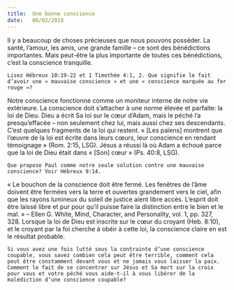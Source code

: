 ```yaml
---
title:  Une bonne conscience
date:   06/02/2018
---
```


Il y a beaucoup de choses précieuses que nous pouvons posséder. La santé, l’amour, les amis, une grande famille – ce sont des bénédictions importantes. Mais peut-être la plus importante de toutes ces bénédictions, c’est la conscience tranquille.

`Lisez Hébreux 10:19-22 et 1 Timothée 4:1, 2. Que signifie le fait d’avoir une « mauvaise conscience » et une « conscience marquée au fer rouge »?`

Notre conscience fonctionne comme un moniteur interne de notre vie extérieure. La conscience doit s’attacher à une norme élevée et parfaite: la loi de Dieu. Dieu a écrit Sa loi sur le cœur d’Adam, mais le péché l’a presqu’effacée – non seulement chez lui, mais aussi chez ses descendants. C’est quelques fragments de la loi qui restent. « [Les païens] montrent que l’œuvre de la loi est écrite dans leurs cœurs, leur conscience en rendant témoignage » (Rom. 2:15, LSG). Jésus a réussi là où Adam a échoué parce que la loi de Dieu était dans « [Son] cœur » (Ps. 40:8, LSG). 

`Que propose Paul comme notre seule solution contre une mauvaise conscience? Voir Hébreux 9:14.`

« Le bouchon de la conscience doit être fermé. Les fenêtres de l’âme doivent être fermées vers la terre et ouvertes grandement vers le ciel, afin que les rayons lumineux du soleil de justice aient libre accès. L’esprit doit être laissé libre et pur pour qu’il puisse faire la distinction entre le bien et le mal. » – Ellen G. White, Mind, Character, and Personality, vol. 1, pp. 327, 328. Lorsque la loi de Dieu est inscrite sur le cœur du croyant (Heb. 8:10), et le croyant par la foi cherche à obéir à cette loi, la conscience claire en est le résultat probable. 

`Si vous avez une fois lutté sous la contrainte d’une conscience coupable, vous savez combien cela peut être terrible, comment cela peut être constamment devant vous et ne jamais vous laisser la paix. Comment le fait de se concentrer sur Jésus et Sa mort sur la croix pour vous et votre péché vous aide-t-il à vous libérer de la malédiction d’une conscience coupable?` 